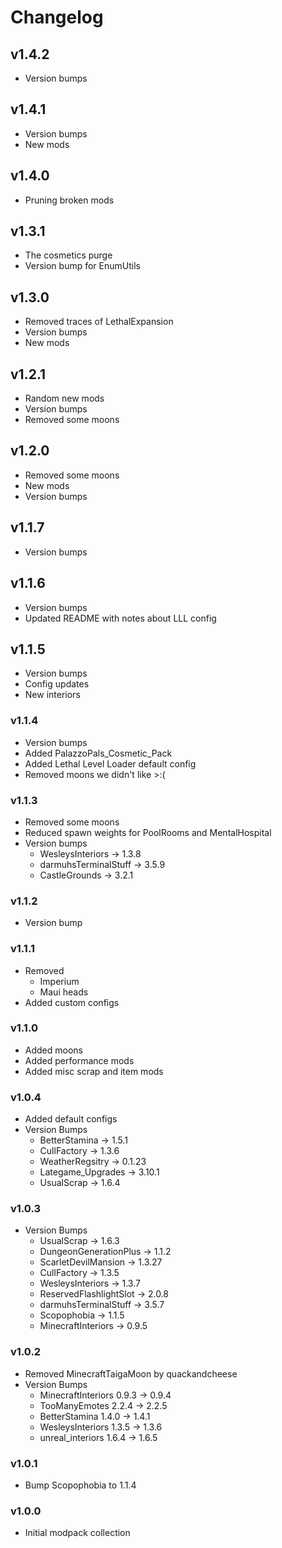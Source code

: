 # Changelog

## v1.4.2
- Version bumps

## v1.4.1
- Version bumps
- New mods

## v1.4.0
- Pruning broken mods

## v1.3.1
- The cosmetics purge
- Version bump for EnumUtils

## v1.3.0
- Removed traces of LethalExpansion
- Version bumps
- New mods

## v1.2.1
- Random new mods
- Version bumps
- Removed some moons

## v1.2.0
- Removed some moons
- New mods
- Version bumps

## v1.1.7
- Version bumps

## v1.1.6
- Version bumps
- Updated README with notes about LLL config

## v1.1.5
- Version bumps
- Config updates
- New interiors

### v1.1.4
- Version bumps
- Added PalazzoPals_Cosmetic_Pack
- Added Lethal Level Loader default config
- Removed moons we didn't like >:(

### v1.1.3
- Removed some moons
- Reduced spawn weights for PoolRooms and MentalHospital
- Version bumps
  - WesleysInteriors -> 1.3.8
  - darmuhsTerminalStuff -> 3.5.9
  - CastleGrounds -> 3.2.1

### v1.1.2
- Version bump

### v1.1.1
- Removed
  - Imperium
  - Maui heads
- Added custom configs

### v1.1.0
- Added moons
- Added performance mods
- Added misc scrap and item mods

### v1.0.4
- Added default configs
- Version Bumps
  - BetterStamina -> 1.5.1
  - CullFactory -> 1.3.6
  - WeatherRegsitry -> 0.1.23
  - Lategame_Upgrades -> 3.10.1
  - UsualScrap -> 1.6.4

### v1.0.3
- Version Bumps
  - UsualScrap -> 1.6.3
  - DungeonGenerationPlus -> 1.1.2
  - ScarletDevilMansion -> 1.3.27
  - CullFactory -> 1.3.5
  - WesleysInteriors -> 1.3.7
  - ReservedFlashlightSlot -> 2.0.8
  - darmuhsTerminalStuff -> 3.5.7
  - Scopophobia -> 1.1.5
  - MinecraftInteriors -> 0.9.5

### v1.0.2
- Removed MinecraftTaigaMoon by quackandcheese
- Version Bumps
  - MinecraftInteriors 0.9.3 -> 0.9.4
  - TooManyEmotes 2.2.4 -> 2.2.5
  - BetterStamina 1.4.0 -> 1.4.1
  - WesleysInteriors 1.3.5 -> 1.3.6
  - unreal_interiors 1.6.4 -> 1.6.5

### v1.0.1
- Bump Scopophobia to 1.1.4

### v1.0.0
- Initial modpack collection